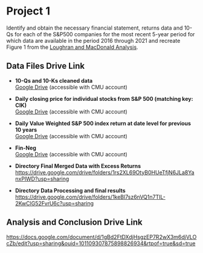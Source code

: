 # Project 1

Identify and obtain the necessary financial statement, returns data and 10-Qs for each of the S&P500 companies for the most recent 5-year period for which data are available in the period 2016 through 2021 and recreate Figure 1 from the [Loughran and MacDonald Analysis](https://www.uts.edu.au/sites/default/files/ADG_Cons2015_Loughran%20McDonald%20JE%202011.pdf).

## Data Files Drive Link

- **10-Qs and 10-Ks cleaned data** <br>
[Google Drive](https://drive.google.com/drive/folders/1OjNVo_ErU5UvRmhkcqJqKR7sXdrrNqaT?usp=sharing) (accessible with CMU account)
- **Daily closing price for individual stocks from S&P 500 (matching key: CIK)** <br>
[Google Drive](https://drive.google.com/file/d/1Qkro5QlNLLEwTEPz0JQs3XEERypFZN2T/view?usp=sharing) (accessible with CMU account)
- **Daily Value Weighted S&P 500 index return at date level for previous 10 years** <br>
[Google Drive](https://drive.google.com/file/d/1DuuCIH8cV2RBJ1y8oten28Hc-OeY0gyS/view?usp=sharing) (accessible with CMU account)
- **Fin-Neg** <br>
[Google Drive](https://docs.google.com/spreadsheets/d/1rFy61lRQXTCW6V9Hqwuqe47lxfVnK6pE/edit?usp=sharing) (accessible with CMU account)
- **Directory Final Merged Data with Excess Returns** <br>
https://drive.google.com/drive/folders/1rs2XL69OtyB0HUeTfjN6JLa8YanxPlWD?usp=sharing

- **Directory Data Processing and final results** <br>
https://drive.google.com/drive/folders/1keBl7sz6nVQ1n7TIL-2KwClG52FvrU6c?usp=sharing

## Analysis and Conclusion Drive Link
https://docs.google.com/document/d/1gBd2FtDXdjHsgzEP7R2wX3m6djVLOcZb/edit?usp=sharing&ouid=101109307875898826934&rtpof=true&sd=true
